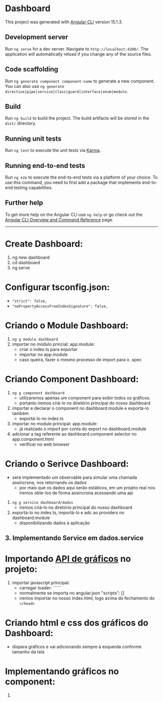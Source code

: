 # Dashboard

This project was generated with [Angular CLI](https://github.com/angular/angular-cli) version 15.1.3.

## Development server

Run `ng serve` for a dev server. Navigate to `http://localhost:4200/`. The application will automatically reload if you change any of the source files.

## Code scaffolding

Run `ng generate component component-name` to generate a new component. You can also use `ng generate directive|pipe|service|class|guard|interface|enum|module`.

## Build

Run `ng build` to build the project. The build artifacts will be stored in the `dist/` directory.

## Running unit tests

Run `ng test` to execute the unit tests via [Karma](https://karma-runner.github.io).

## Running end-to-end tests

Run `ng e2e` to execute the end-to-end tests via a platform of your choice. To use this command, you need to first add a package that implements end-to-end testing capabilities.

## Further help

To get more help on the Angular CLI use `ng help` or go check out the [Angular CLI Overview and Command Reference](https://angular.io/cli) page.


***

# **Create Dashboard**:
1. ng new dashboard
2. cd dashboard
3. ng serve

# Configurar **tsconfig.json**:
- ```"strict": false,```
- ```"noPropertyAccessFromIndexSignature": false,```

# Criando o **Module Dashboard**:
1. ```ng g module dashboard```
2. importar no módulo princial: app.module:
    - criar o index.ts para exportar
    - importar no app.module
    - caso queira, fazer o mesmo processo de import para o .spec

# Criando **Component Dashboard**:
1. ```ng g component dashboard```
    - utilizaremos apenas um component para exibir todos os gráficos.
    - portanto iremos criá-lo no diretório principal do nosso dashboard
2. importar e declarar o component no dashboard.module e exportá-lo também
    - exportá-lo no index.ts
3. importar no module principal: app.module:
    - já realizado o import por conta do export no dashboard.module
4. adcionar a tag referente ao dashboard.component selector no app.component.html
    - verificar no web browser

# Criando o **Serivce Dashboard**:
- será implementado um observable para simular uma chamada assincrona, nos retornando os dados
    - por mais que os dados aqui serão estáticos, em um projeto real nos iremos obte-los de forma assincrona acessando uma api
1. ```ng g service dashboard/dados```
    - iremos criá-lo no diretório principal do nosso dashboard
2. exportá-lo no index.ts, importá-lo e adc ao providers no dashboard.module
    - disponibilizando dados à aplicação
## 3. Implementando Service em dados.service

# Importando [API de gráficos](https://developers.google.com/chart?hl=pt-br) no projeto:
1. importar javascript principal:
    - carregar loader: ``````
    - normalmente se importa no angular.json "scripts": []
    - iremos importar no nosso index.html, logo acima do fechamento do ```</head>```

# Criando html e css dos gráficos do Dashboard:
- dispara gráficos e vai adicionando sempre à esquerda conforme tamanho da tela

# Implementando gráficos no component:
1. 